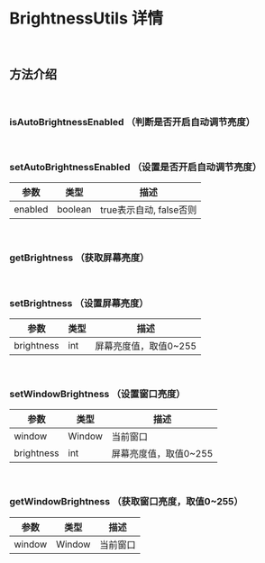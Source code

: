 # BrightnessUtils 详情

<br/>

## 方法介绍

<br/>

### isAutoBrightnessEnabled （判断是否开启自动调节亮度）

<br/>

### setAutoBrightnessEnabled （设置是否开启自动调节亮度）

|参数|类型|描述|
|--|--|--|
|enabled|boolean|true表示自动, false否则|

<br/>

### getBrightness （获取屏幕亮度）

<br/>

### setBrightness （设置屏幕亮度）

|参数|类型|描述|
|--|--|--|
|brightness|int|屏幕亮度值，取值0~255|

<br/>

### setWindowBrightness （设置窗口亮度）

|参数|类型|描述|
|--|--|--|
|window|Window|当前窗口|
|brightness|int|屏幕亮度值，取值0~255|

<br/>

### getWindowBrightness （获取窗口亮度，取值0~255）

|参数|类型|描述|
|--|--|--|
|window|Window|当前窗口|
